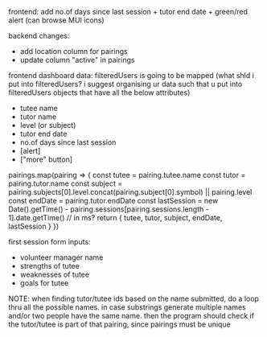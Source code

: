 frontend: add no.of days since last session + tutor end date + green/red alert (can browse MUI icons)

backend changes:
- add location column for pairings
- update column "active" in pairings

frontend dashboard data:
filteredUsers is going to be mapped (what shld i put into filteredUsers? i suggest organising ur data such that u put into filteredUsers objects that have all the below attributes)
- tutee name
- tutor name
- level (or subject)
- tutor end date
- no.of days since last session
- [alert]
- ["more" button]

pairings.map(pairing => {
    const tutee = pairing.tutee.name
    const tutor = pairing.tutor.name
    const subject = pairing.subjects[0].level.concat(pairing.subject[0].symbol) || pairing.level
    const endDate = pairing.tutor.endDate
    const lastSession = new Date().getTime() - pairing.sessions[pairing.sessions.length - 1].date.getTime() // in ms?
    return { tutee, tutor, subject, endDate, lastSession }
})

first session form inputs: 
- volunteer manager name
- strengths of tutee
- weaknesses of tutee
- goals for tutee


NOTE: when finding tutor/tutee ids based on the name submitted, do a loop thru all the possible names. in case substrings generate multiple names and/or two people have the same name. then the program should check if the tutor/tutee is part of that pairing, since pairings must be unique